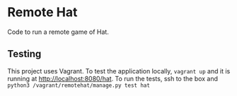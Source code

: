 # Remote Hat

Code to run a remote game of Hat.

## Testing

This project uses Vagrant. To test the application locally, `vagrant up` and it is running at [http://localhost:8080/hat](http://localhost:8080/hat). To run the tests, ssh to the box and `python3 /vagrant/remotehat/manage.py test hat`
